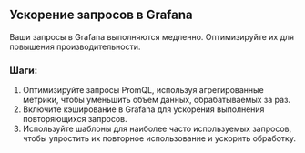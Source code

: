 ## Ускорение запросов в Grafana

Ваши запросы в Grafana выполняются медленно. Оптимизируйте их для повышения производительности.

### Шаги:

1. Оптимизируйте запросы PromQL, используя агрегированные метрики, чтобы уменьшить объем данных, обрабатываемых за раз.
2. Включите кэширование в Grafana для ускорения выполнения повторяющихся запросов.
3. Используйте шаблоны для наиболее часто используемых запросов, чтобы упростить их повторное использование и ускорить обработку.
